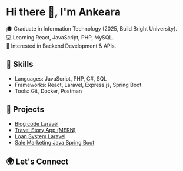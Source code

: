 # Hi there 👋, I'm Ankeara  

🎓 Graduate in Information Technology (2025, Build Bright University).  
💻 Learning React, JavaScript, PHP, MySQL.  
🚀 Interested in Backend Development & APIs.  

## 🔧 Skills
- Languages: JavaScript, PHP, C#, SQL  
- Frameworks: React, Laravel, Express.js, Spring Boot  
- Tools: Git, Docker, Postman  

## 📌 Projects
- [Blog code Laravel](https://github.com/Ankeara/litcoding_blog.git)  
- [Travel Story App (MERN)](https://github.com/Ankeara/travel-story-app.git)  
- [Loan System Laravel](https://github.com/Ankeara/system-loans.git)
- [Sale Marketing Java Spring Boot](https://github.com/houtankeara17/sale_marketing.git) 

## 🌍 Let's Connect
